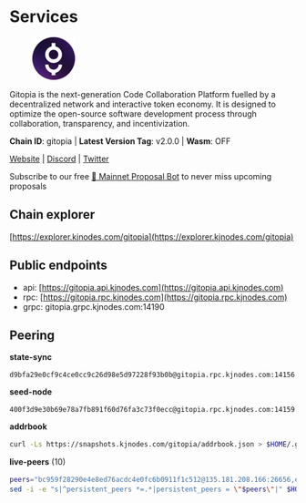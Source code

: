 # Services

<figure><img src="https://raw.githubusercontent.com/kj89/cosmos-images/main/logos/gitopia.png" alt=""><figcaption></figcaption></figure>

Gitopia is the next-generation Code Collaboration Platform fuelled by  a decentralized network and interactive token economy. It is designed  to optimize the open-source software development process through  collaboration, transparency, and incentivization.

**Chain ID**: gitopia | **Latest Version Tag**: v2.0.0 | **Wasm**: OFF

[Website](https://gitopia.com/) | [Discord](https://discord.gg/hFTXCGNYDZ) | [Twitter](https://twitter.com/gitopiaDAO)



Subscribe to our free [🤖 Mainnet Proposal Bot](https://t.me/kjnodes_proposal_bot) to never miss upcoming proposals


## Chain explorer
[https://explorer.kjnodes.com/gitopia](https://explorer.kjnodes.com/gitopia)

## Public endpoints

* api: [https://gitopia.api.kjnodes.com](https://gitopia.api.kjnodes.com)
* rpc: [https://gitopia.rpc.kjnodes.com](https://gitopia.rpc.kjnodes.com)
* grpc: gitopia.grpc.kjnodes.com:14190

## Peering

**state-sync**

```text
d9bfa29e0cf9c4ce0cc9c26d98e5d97228f93b0b@gitopia.rpc.kjnodes.com:14156
```

**seed-node**

```text
400f3d9e30b69e78a7fb891f60d76fa3c73f0ecc@gitopia.rpc.kjnodes.com:14159
```

**addrbook**
```bash
curl -Ls https://snapshots.kjnodes.com/gitopia/addrbook.json > $HOME/.gitopia/config/addrbook.json
```

**live-peers** (10)
```bash
peers="bc959f28290e4e8ed76acdc4e0fc6b0911f1c512@135.181.208.166:26656,ebc272824924ea1a27ea3183dd0b9ba713494f83@195.3.220.140:27036,c35eb6124591bad21673e8d802898faa18e0352a@65.109.29.150:36656,f9b892ea2e8ed8aa83f7b98e7e47371c23b01924@213.239.207.175:36656,c274f612fe7cf259aef7d9f01dc4ecfebca43656@148.251.137.146:26656,abca18ed112719b4f0a23932797dba2733f0fd44@23.88.5.169:25656,de34c6491557c59bc5d73631fb73bf05cd726e3e@142.132.202.50:37656,b2f764694d52e09793d68259d584ece0c194b6fe@65.108.229.93:26656,d724628333e34992ae0b46b7ae060cb31b06c1be@162.19.237.134:26656,d9bfa29e0cf9c4ce0cc9c26d98e5d97228f93b0b@65.109.88.38:14156"
sed -i -e "s|^persistent_peers *=.*|persistent_peers = \"$peers\"|" $HOME/.gitopia/config/config.toml
```
